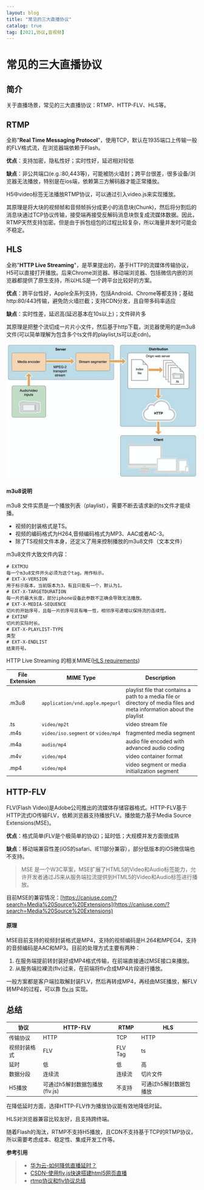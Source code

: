 ```yaml
---
layout: blog
title: "常见的三大直播协议"
catalog: true
tag: [2021,协议,音视频]
---
```



# 常见的三大直播协议

## 简介

关于直播场景，常见的三大直播协议：RTMP、HTTP-FLV、HLS等。

## RTMP

全称"**Real Time Messaging Protocol**"，使用TCP，默认在1935端口上传输一般的FLV格式流，在浏览器端依赖于Flash。

**优点**：支持加密，隐私性好；实时性好，延迟相对较低

**缺点**：非公共端口(e.g.:80,443等)，可能被防火墙封；跨平台很差，很多设备/浏览器无法播放，特别是在ios端，依赖第三方解码器才能正常播放。

H5中video标签无法播放RTMP协议，可以通过引入video.js来实现播放。

其原理是将大块的视频帧和音频帧拆分成更小的消息块(Chunk)，然后将分割后的消息块通过TCP协议传输，接受端再接受反解码消息块恢复成流媒体数据。因此，RTMP天然支持加密。但是由于拆包组包的过程比较复杂，所以海量并发时可能会不稳定。

## HLS

全称"**HTTP Live Streaming**"，是苹果提出的，基于HTTP的流媒体传输协议，H5可以直接打开播放。后来Chrome浏览器、移动端浏览器、包括微信内嵌的浏览器都提供了原生支持，所以HLS是一个跨平台比较好的方案。

**优点**：跨平台性好，Apple全系列支持，包括Android、Chrome等都支持；基础http:80/443传输，避免防火墙拦截；支持CDN分发，且自带多码率适应

**缺点**：实时性差，延迟高(延迟基本在10s以上)；文件碎片多

其原理是把整个流切成一片片小文件，然后基于http下载，浏览器使用的是m3u8文件(可以简单理解为包含多个ts文件的playlist,ts可以走cdn)。

![img](https://raw.githubusercontent.com/RussXia/RussXia.github.io/master/_pic/hls.png)

#### m3u8说明

m3u8 文件实质是一个播放列表（playlist），需要不断去请求新的ts文件才能续播。

- 视频的封装格式是TS。
- 视频的编码格式为H264,音频编码格式为MP3、AAC或者AC-3。
- 除了TS视频文件本身，还定义了用来控制播放的m3u8文件（文本文件）

m3u8文件大致文件内容：

```
# EXTM3U
每一个m3u8文件开头必须为这个tag，用作标示。
# EXT-X-VERSION
用于标示版本，当前版本为3，有且只能有一个，默认为1。
# EXT-X-TARGETDURATION
每一片的最大长度，部分iphone设备此参数不正确会导致无法播放。
# EXT-X-MEDIA-SEQUENCE
切片的开始序号，且每一片的序号具有唯一性，相邻序号递增以保持流的连续性。
# EXTINF
切片的实际时长。
# EXT-X-PLAYLIST-TYPE
类型
# EXT-X-ENDLIST
结束符号。
```

HTTP Live Streaming 的相关MIME([HLS requirements](https://learn.akamai.com/en-us/webhelp/media-services-live/media-services-live-encoder-compatibility-testing-and-qualification-guide-v4.0/GUID-6A14ED6D-0A23-4122-AB60-64A49B6628B5.html))


| File Extension | MIME Type                          | Description                                                  |
| -------------- | ---------------------------------- | ------------------------------------------------------------ |
| .m3u8          | `application/vnd.apple.mpegurl`    | playlist file that contains a path to a media file or directory of media files and meta information about the playlist |
| .ts            | `video/mp2t`                       | video stream file                                            |
| .m4s           | `video/iso.segment` or `video/mp4` | fragmented media segment                                     |
| .m4a           | `audio/mp4`                        | audio file encoded with advanced audio coding                |
| .m4v           | `video/mp4`                        | video container format                                       |
| .mp4           | `video/mp4`                        | video segment or media initialization segment                |



## HTTP-FLV

FLV(Flash Video)是Adobe公司推出的流媒体存储容器格式。HTTP-FLV基于HTTP流式IO传输FLV，依赖浏览器支持播放FLV。播放能力基于Media Source Extensions(MSE)。

**优点**：格式简单(FLV是个极简单的协议)；延时低；大规模并发方面很成熟

**缺点**：移动端兼容性差(iOS的safari、IE11部分兼容），部分低版本的iOS微信端也不支持。

> MSE 是一个W3C草案，MSE扩展了HTML5的Video和Audio标签能力，允许开发者通过JS来从服务端拉流提供到HTML5的Video和Audio标签进行播放。

目前MSE的兼容情况：[https://caniuse.com/?search=Media%20Source%20Extensions](https://caniuse.com/?search=Media%20Source%20Extensions)

#### 原理

MSE目前支持的视频封装格式是MP4，支持的视频编码是H.264和MPEG4，支持的音频编码是AAC和MP3。目前的处理方式主要有两种：

1. 在服务端提前转封装好成MP4格式传输，在前端直接通过MSE接口来播放。
2. 从服务端拉裸流(flv)过来，在前端将flv合成MP4片段进行播放。

一般方案都是客户端拉取解封装FLV，然后再转成MP4，再经由MSE播放，解FLV转MP4的过程，可以靠 [flv.js](https://github.com/bilibili/flv.js) 实现。



## 总结

| 协议         | HTTP-FLV                       | RTMP    | HLS                    |
| ------------ | ------------------------------ | ------- | ---------------------- |
| 传输协议     | HTTP                           | TCP     | HTTP                   |
| 视频封装格式 | FLV                            | FLV Tag | ts                     |
| 延时         | 低                             | 低      | 高                     |
| 数据分段     | 连续流                         | 连续流  | 切片文件               |
| H5播放       | 可通过h5解封数据包播放(flv.js) | 不支持  | 可通过h5解封数据包播放 |

在降低延时方面，选择HTTP-FLV作为播放协议能有效地降低时延。

HLS对浏览器兼容比较友好，且支持跨终端。

随着Flash的淘汰，RTMP不支持H5播放，且CDN不支持基于TCP的RTMP协议，所以需要考虑成本、稳定性、集成开发工作等。



**参考引用**

> + [华为云-如何降低直播延时？](https://support.huaweicloud.com/bestpractice-live/live060001.html)
> + [CSDN-使用flv.js快速搭建html5网页直播](https://blog.csdn.net/impingo/article/details/103077380?spm=1001.2014.3001.5502)
> + [rtmp协议和flv协议总结](https://cloud.tencent.com/developer/article/1189545)

